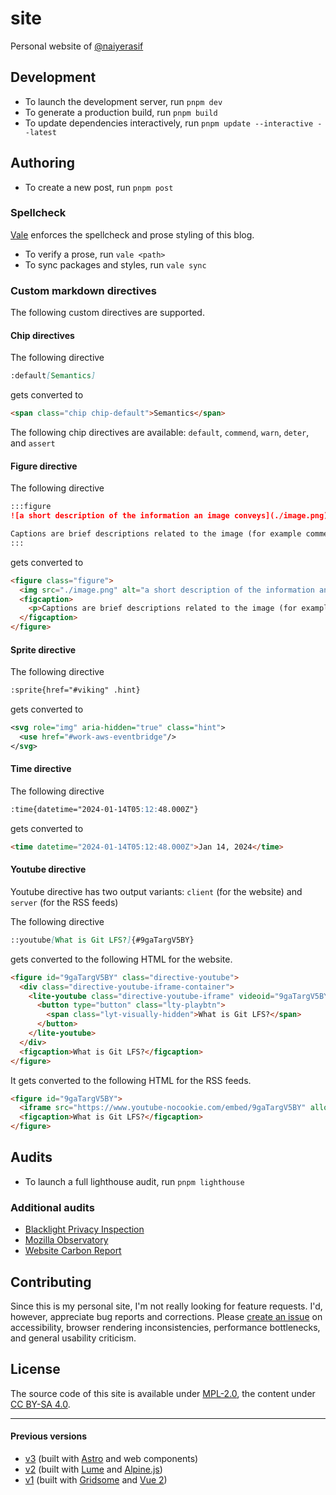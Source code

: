 # site

Personal website of [@naiyerasif](https://github.com/naiyerasif)

## Development

- To launch the development server, run `pnpm dev`
- To generate a production build, run `pnpm build`
- To update dependencies interactively, run `pnpm update --interactive --latest`

## Authoring

- To create a new post, run `pnpm post`

### Spellcheck

[Vale](https://vale.sh) enforces the spellcheck and prose styling of this blog.

- To verify a prose, run `vale <path>`
- To sync packages and styles, run `vale sync`

### Custom markdown directives

The following custom directives are supported.

#### Chip directives

The following directive

```md
:default[Semantics]
```

gets converted to

```html
<span class="chip chip-default">Semantics</span>
```

The following chip directives are available: `default`, `commend`, `warn`, `deter`, and `assert`

#### Figure directive

The following directive

```md
:::figure
![a short description of the information an image conveys](./image.png)

Captions are brief descriptions related to the image (for example commentary, attributions or quotations).
:::
```

gets converted to

```html
<figure class="figure">
  <img src="./image.png" alt="a short description of the information an image conveys">
  <figcaption>
    <p>Captions are brief descriptions related to the image (for example commentary, attributions or quotations).</p>
  </figcaption>
</figure>
```

#### Sprite directive

The following directive

```md
:sprite{href="#viking" .hint}
```

gets converted to

```xml
<svg role="img" aria-hidden="true" class="hint">
  <use href="#work-aws-eventbridge"/>
</svg>
```

#### Time directive

The following directive

```md
:time{datetime="2024-01-14T05:12:48.000Z"}
```

gets converted to

```html
<time datetime="2024-01-14T05:12:48.000Z">Jan 14, 2024</time>
```

#### Youtube directive

Youtube directive has two output variants: `client` (for the website) and `server` (for the RSS feeds)

The following directive

```md
::youtube[What is Git LFS?]{#9gaTargV5BY}
```

gets converted to the following HTML for the website.

```html
<figure id="9gaTargV5BY" class="directive-youtube">
  <div class="directive-youtube-iframe-container">
    <lite-youtube class="directive-youtube-iframe" videoid="9gaTargV5BY" playlabel="What is Git LFS?" style="background-image: url(&quot;https://i.ytimg.com/vi/9gaTargV5BY/hqdefault.jpg&quot;);">
      <button type="button" class="lty-playbtn">
        <span class="lyt-visually-hidden">What is Git LFS?</span>
      </button>
    </lite-youtube>
  </div>
  <figcaption>What is Git LFS?</figcaption>
</figure>
```

It gets converted to the following HTML for the RSS feeds.

```html
<figure id="9gaTargV5BY">
  <iframe src="https://www.youtube-nocookie.com/embed/9gaTargV5BY" allow="join-ad-interest-group &#x27;none&#x27;; run-ad-auction &#x27;none&#x27;; encrypted-media; picture-in-picture; fullscreen" loading="lazy" title="What is Git LFS?"></iframe>
  <figcaption>What is Git LFS?</figcaption>
</figure>
```

## Audits

- To launch a full lighthouse audit, run `pnpm lighthouse`

### Additional audits

- [Blacklight Privacy Inspection](https://themarkup.org/blacklight?url=www.naiyerasif.com)
- [Mozilla Observatory](https://observatory.mozilla.org/analyze/www.naiyerasif.com)
- [Website Carbon Report](https://www.websitecarbon.com/website/naiyerasif-com/)

## Contributing

Since this is my personal site, I'm not really looking for feature requests. I'd, however, appreciate bug reports and corrections. Please [create an issue](https://github.com/naiyerasif/site/issues/new) on accessibility, browser rendering inconsistencies, performance bottlenecks, and general usability criticism.

## License

The source code of this site is available under [MPL-2.0](./LICENSE.md), the content under [CC BY-SA 4.0](https://creativecommons.org/licenses/by-sa/4.0/).

---

#### Previous versions

- [v3](https://github.com/Microflash/site.v3) (built with [Astro](https://github.com/withastro/astro) and web components)
- [v2](https://github.com/Microflash/site.v2) (built with [Lume](https://github.com/lumeland/lume) and [Alpine.js](https://github.com/alpinejs/alpine))
- [v1](https://github.com/Microflash/site.v1) (built with [Gridsome](https://github.com/gridsome/gridsome) and [Vue 2](https://github.com/vuejs/vue))
